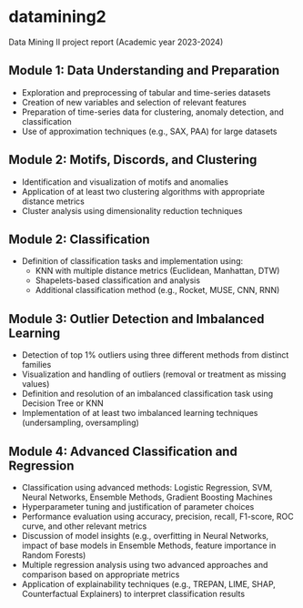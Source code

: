 # datamining2

Data Mining II project report (Academic year 2023-2024)

## **Module 1: Data Understanding and Preparation**  
- Exploration and preprocessing of tabular and time-series datasets  
- Creation of new variables and selection of relevant features  
- Preparation of time-series data for clustering, anomaly detection, and classification  
- Use of approximation techniques (e.g., SAX, PAA) for large datasets  

## **Module 2: Motifs, Discords, and Clustering**  
- Identification and visualization of motifs and anomalies  
- Application of at least two clustering algorithms with appropriate distance metrics  
- Cluster analysis using dimensionality reduction techniques  

## **Module 2: Classification**  
- Definition of classification tasks and implementation using:  
  - KNN with multiple distance metrics (Euclidean, Manhattan, DTW)  
  - Shapelets-based classification and analysis  
  - Additional classification method (e.g., Rocket, MUSE, CNN, RNN)  

## **Module 3: Outlier Detection and Imbalanced Learning**  
- Detection of top 1% outliers using three different methods from distinct families  
- Visualization and handling of outliers (removal or treatment as missing values)  
- Definition and resolution of an imbalanced classification task using Decision Tree or KNN  
- Implementation of at least two imbalanced learning techniques (undersampling, oversampling)  

## **Module 4: Advanced Classification and Regression**  
- Classification using advanced methods: Logistic Regression, SVM, Neural Networks, Ensemble Methods, Gradient Boosting Machines  
- Hyperparameter tuning and justification of parameter choices  
- Performance evaluation using accuracy, precision, recall, F1-score, ROC curve, and other relevant metrics  
- Discussion of model insights (e.g., overfitting in Neural Networks, impact of base models in Ensemble Methods, feature importance in Random Forests)  
- Multiple regression analysis using two advanced approaches and comparison based on appropriate metrics  
- Application of explainability techniques (e.g., TREPAN, LIME, SHAP, Counterfactual Explainers) to interpret classification results  
